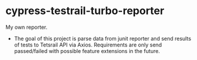 # cypress-testrail-turbo-reporter
My own reporter.

- The goal of this project is parse data from junit reporter and send results of tests to Tetsrail API via Axios.
Requirements are only send passed/failed with possible feature extensions in the future.
